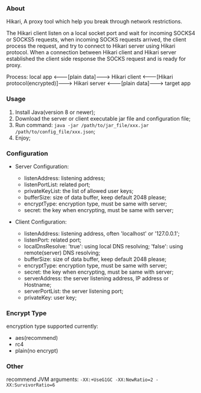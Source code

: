 ### About
Hikari, A proxy tool which help you break through network restrictions.

The Hikari client listen on a local socket port and wait for incoming SOCKS4 or SOCKS5 requests,
when incoming SOCKS requests arrived, the client process the request, and try to connect to Hikari server
using Hikari protocol. When a connection between Hikari client and Hikari server established
the client side response the SOCKS request and is ready for proxy.

Process:
local app <---[plain data]---> Hikari client <---[Hikari protocol(encrypted)]---> Hikari server <---[plain data]---> target app

### Usage
1. Install Java(version 8 or newer);
2. Download the server or client executable jar file and configuration file;
3. Run command: ```java -jar /path/to/jar_file/xxx.jar /path/to/config_file/xxx.json```;
4. Enjoy;

### Configuration
* Server Configuration:
  * listenAddress: listening address;
  * listenPortList: related port;
  * privateKeyList: the list of allowed user keys;
  * bufferSize: size of data buffer, keep default 2048 please;
  * encryptType: encryption type, must be same with server;
  * secret: the key when encrypting, must be same with server;

* Client Configuration:
  * listenAddress: listening address, often 'localhost' or '127.0.0.1';
  * listenPort: related port;
  * localDnsResolve: 'true': using local DNS resolving; 'false': using remote(server) DNS resolving;
  * bufferSize: size of data buffer, keep default 2048 please;
  * encryptType: encryption type, must be same with server;
  * secret: the key when encrypting, must be same with server;
  * serverAddress: the server listening address, IP address or Hostname;
  * serverPortList: the server listening port;
  * privateKey: user key;
  
### Encrypt Type
encryption type supported currently:

  * aes(recommend)
  * rc4
  * plain(no encrypt)

### Other
recommend JVM arguments: ```-XX:+UseG1GC -XX:NewRatio=2 -XX:SurvivorRatio=6```
